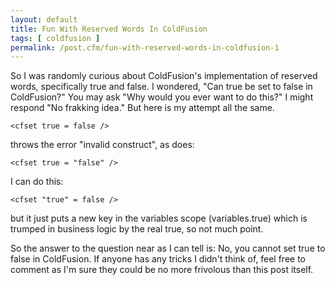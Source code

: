 ```yaml
---
layout: default
title: Fun With Reserved Words In ColdFusion
tags: [ coldfusion ]
permalink: /post.cfm/fun-with-reserved-words-in-coldfusion-1
---
```


So I was randomly curious about ColdFusion's implementation of reserved words, specifically true and false. I wondered, "Can true be set to false in ColdFusion?" You may ask "Why would you ever want to do this?" I might respond "No frakking idea." But here is my attempt all the same.

	<cfset true = false />

throws the error "invalid construct", as does:

	<cfset true = "false" />

I can do this:

	<cfset "true" = false />

but it just puts a new key in the variables scope (variables.true) which is trumped in business logic by the real true, so not much point.

So the answer to the question near as I can tell is: No, you cannot set true to false in ColdFusion. If anyone has any tricks I didn't think of, feel free to comment as I'm sure they could be no more frivolous than this post itself.